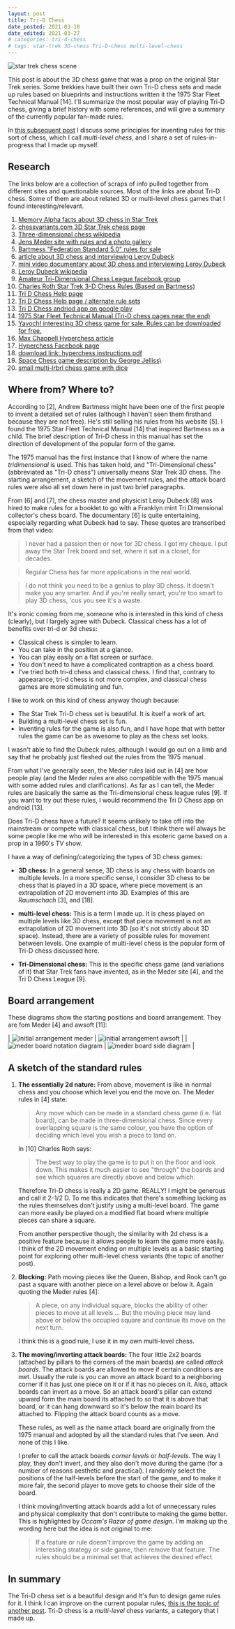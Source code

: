 ```yaml
---
layout: post
title: Tri-D Chess
date_posted: 2021-03-18
date_edited: 2021-03-27
# categories: tri-d-chess
# tags: star-trek 3D-chess Tri-D-chess multi-level-chess
---
```


![star trek chess scene](/assets/images/star-trek-chess/star-trek-chess-scene.jpg)

This post is about the 3D chess game that was a prop on the original Star Trek series. Some trekkies have built their own Tri-D chess sets and made up rules based on blueprints and instructions written it the 1975 Star Fleet Technical Manual [14].  I'll summarize the most popular way of playing Tri-D chess, giving a brief history with some references, and will give a summary of the currently popular fan-made rules.

In [this subsequent post](/2021/03/27/exploring-tri-d-chess-rules.html) I discuss some principles for inventing rules for this sort of chess, which I call *multi-level chess*, and I share a set of rules-in-progress that I made up myself. 

## Research

The links below are a collection of scraps of info pulled together from different sites and questionable sources. Most of the links are about Tri-D chess. Some of them are about related 3D or multi-level chess games that I found interesting/relevant.

1. [Memory Alpha facts about 3D chess in Star Trek](https://memory-alpha.fandom.com/wiki/Three-dimensional_chess)
2. [chessvariants.com 3D Star Trek chess page](https://www.chessvariants.com/3d.dir/startrek.html)
3. [Three-dimensional chess wikipedia](https://en.wikipedia.org/wiki/Three-dimensional_chess)
4. [Jens Meder site with rules and a photo gallery](http://meder.spacechess.org/3dschach/indexe.html)
5. [Bartmess "Federation Standard 5.0" rules for sale](http://www.yestercade.net/tactical.htm)
6. [article about 3D chess and interviewing Leroy Dubeck](https://www.atlasobscura.com/articles/space-chess-is-here-but-no-one-is-playing)
7. [mini video documentary about 3D chess and interviewing Leroy Dubeck](https://youtu.be/PqoD1Xkmwro)
8. [Leroy Dubeck wikipedia](https://en.wikipedia.org/wiki/Leroy_Dubeck)
9. [Amateur Tri-Dimensional Chess League facebook group](https://www.facebook.com/groups/176957249022490/)
10. [Charles Roth Star Trek 3-D Chess Rules (Based on Bartmess)](http://www.thedance.net/~roth/TECHBLOG/chess.html)
11. [Tri D Chess Help page](http://www.awfsoft.com/tridchess/help/index.html)
12. [Tri D Chess Help page / alternate rule sets](http://www.awfsoft.com/tridchess/help/alternate_rules.html)
13. [Tri D Chess andriod app on google play](https://play.google.com/store/apps/details?id=awfsoft.app.TriDChess&hl=en_CA)
14. [1975 Star Fleet Technical Manual (Tri-D chess pages near the end)](https://www.cygnus-x1.net/links/lcars/sftm.php)
15. [Yavoch! interesting 3D chess game for sale. Rules can be downloaded for free.](https://www.yavoch.com/Yavoch.html)
16. [Max Chappell Hyperchess article](https://www.vice.com/en_us/article/bjyav3/the-story-of-hyperchess-a-3d-chess-game-inspired-by-star-trek)
17. [Hyperchess Facebook page](https://www.facebook.com/hyperchess)
18. [download link: hyperchess instructions pdf](/assets/downloads/star-trek-chess/hyperchess-instructions.pdf)
19. [Space Chess game description by George Jelliss](https://www.mayhematics.com/s/space.htm)\
20. [small multi-lrbrl chess game with dice](https://patentimages.storage.googleapis.com/a1/f5/d4/d08d55ec3b130b/US4504060.pdf)

## Where from? Where to?

According to [2], Andrew Bartmess might have been one of the first people to invent a detailed set of rules (although I haven't seen them firsthand because they are not free). He's still selling his rules from his website [5]. I found the 1975 Star Fleet Technical Manual [14] that inspired Bartmess as a child. The brief description of Tri-D chess in this manual has set the direction of development of the popular form of the game.

The 1975 manual has the first instance that I know of where the name *tridimensional* is used. This has taken hold, and "Tri-Dimensional chess" (abbreviated as "Tri-D chess") universally means Star Trek 3D chess. The starting arrangement, a sketch of the movement rules, and the attack board rules were also all set down here in just two brief paragraphs.

From [6] and [7], the chess master and physicist Leroy Dubeck [8] was hired to make rules for a booklet to go with a Franklyn mint Tri Dimensional collector's chess board. The documentary [6] is quite entertaining, especially regarding what Dubeck had to say. These quotes are transcribed from that video:

> I never had a passion then or now for 3D chess. I got my cheque. I put away the Star Trek board and set, where it sat in a closet, for decades.

> Regular Chess has far more applications in the real world.

> I do not think you need to be a genius to play 3D chess. It doesn't make you any smarter. And if you're really smart, you're too smart to play 3D chess, 'cus you see it's a waste. 

It's ironic coming from me, someone who is interested in this kind of chess (clearly), but I largely agree with Dubeck. Classical chess has a lot of benefits over tri-d or 3d chess: 

* Classical chess is simpler to learn.
* You can take in the position at a glance.
* You can play easily on a flat screen or surface.
* You don't need to have a complicated contraption as a chess board.
* I've tried both tri-d chess and classical chess. I find that, contrary to appearance, tri-d chess is not more complex, and classical chess games are more stimulating and fun.

I like to work on this kind of chess anyway though because:

* The Star Trek Tri-D chess set is beautiful.  It is itself a work of art.
* Building a multi-level chess set is fun.
* Inventing rules for the game is also fun, and I have hope that with better rules the game can be as awesome to play as the chess set looks.

I wasn't able to find the Dubeck rules, although I would go out on a limb and say that he probably just fleshed out the rules from the 1975 manual. 

From what I've generally seen, the Meder rules laid out in [4] are how people play (and the Meder rules are also compatible with the 1975 manual with some added rules and clarifications).  As far as I can tell, the Meder rules are basically the same as the Tri-dimensional chess league rules [9]. If you want to try out these rules, I would recommend the Tri D Chess app on android [13]. 

Does Tri-D chess have a future?  It seems unlikely to take off into the mainstream or compete with classical chess, but I think there will always be some people like me who will be interested in this esoteric game based on a prop in a 1960's TV show. 

I have a way of defining/categorizing the types of 3D chess games:

* **3D chess:** In a general sense, 3D chess is any chess with boards on multiple levels. In a more specific sense, I consider 3D chess to be chess that is played in a 3D space, where piece movement is an extrapolation of 2D movement into 3D. Examples of this are *Raumschach* [3], and [18]. 

* **multi-level chess:** This is a term I made up. It is chess played on multiple levels like 3D chess, except that piece movement is not an extrapolation of 2D movement into 3D (so it's not strictly about 3D space). Instead, there are a variety of possible rules for movement between levels. One example of multi-level chess is the popular form of Tri-D chess discussed here.

* **Tri-Dimensional chess:** This is the specific chess game (and variations of it) that Star Trek fans have invented, as in the Meder site [4], and the Tri D Chess League [9].

## Board arrangement

These diagrams show the starting positions and board arrangement. They are fom Meder [4] and awsoft [11]:

| ![initial arrangement meder](/assets/images/star-trek-chess/meder-initial-reduced.png) | ![initial arrangement awsoft](/assets/images/star-trek-chess/awsoft-starting.png) |
| ![meder board notation diagram](/assets/images/star-trek-chess/meder-notation-diagram.gif) | ![meder board side diagram](/assets/images/star-trek-chess/meder-side-diagram.gif) |

## A sketch of the standard rules

1. **The essentially 2d nature:** From above, movement is like in normal chess and you choose which level you end the move on. The Meder rules in [4] state:

    > Any move which can be made in a standard chess game (i.e. flat board), can be made in three-dimensional chess. Since every overlapping square is the same colour, you have the option of deciding which level you wish a piece to land on.

    In [10] Charles Roth says: 

    > The best way to play the game is to put it on the floor and look down. This makes it much easier to see "through" the boards and see which squares are directly above and below which.

    Therefore Tri-D chess is really a 2D game. REALLY! I might be generous and call it 2-1/2 D. To me this indicates that there's something lacking as the rules themselves don't justify using a multi-level board. The game can more easily be played on a modified flat board where multiple pieces can share a square. 

    From another perspective though, the similarity with 2d chess is a positive feature because it allows people to learn the game more easily. I think of the 2D movement ending on multiple levels as a basic starting point for exploring other multi-level chess variants (the topic of another post).

2. **Blocking:** Path moving pieces like the Queen, Bishop, and Rook can't go past a square with another piece on a level above or below it. Again quoting the Meder rules [4]:

    > A piece, on any individual square, blocks the ability of other pieces to move at all levels ... But the moving piece may land above or below the occupied square and continue its move on the next turn.

    I think this is a good rule, I use it in my own multi-level chess.

3. **The moving/inverting attack boards:** The four little 2x2 boards (attached by pillars to the corners of the main boards) are called *attack boards*. The attack boards are allowed to move if certain conditions are met. Usually the rule is you can move an attack board to a neighboring corner if it has just one piece on it or if it has no pieces on it. Also, attack boards can invert as a move. So an attack board's pillar can extend upward form the main board its attached to so that it is above that board, or it can hang downward so it's below the main board its attached to. Flipping the attack board counts as a move.

    These rules, as well as the name attack board are originally from the 1975 manual and adopted by all the standard rules that I've seen. And none of this I like.

    I prefer to call the attack boards *corner levels* or *half-levels*.  The way I play, they don't invert, and they also don't move during the game (for a number of reasons aesthetic and practical). I randomly select the positions of the half-levels before the start of the game, and to make it more fair, the second player to move gets to choose their side of the board.

    I think moving/inverting attack boards add a lot of unnecessary rules and physical complexity that don't contribute to making the game better. This is highlighted by *Occam's Razor of game design*. I'm making up the wording here but the idea is not original to me:

    > If a feature or rule doesn't improve the game by adding an interesting strategy or side game, then remove that feature. The rules should be a minimal set that achieves the desired effect. 

## In summary

The Tri-D chess set is a beautiful design and It's fun to design game rules for it. I think I can improve on the current popular rules, [this is the topic of another post](/2021/03/27/exploring-tri-d-chess-rules.html). Tri-D chess is a *multi-level* chess variants, a category that I made up. 

<!-- Here's a cardboard prototype chessboard that I made in 2017: -->

<!-- ![my cardboard prototype board](/assets/images/star-trek-chess/20170506-140831-cardboard-1.jpg) -->